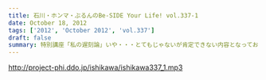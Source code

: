 ```yaml
---
title: 石川・ホンマ・ぶるんのBe-SIDE Your Life! vol.337-1
date: October 18, 2012
tags: ['2012', 'October 2012', 'vol.337']
draft: false
summary: 特別講座「私の遅刻論」いや・・・とてもじゃないが肯定できない内容となっておりますがぁぁぁ。ＮＡＭＡＥ
---
```


http://project-phi.ddo.jp/ishikawa/ishikawa337_1.mp3
